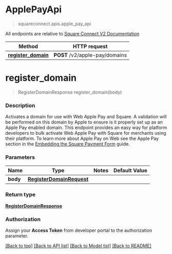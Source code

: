 # ApplePayApi
> squareconnect.apis.apple_pay_api

All endpoints are relative to [Square Connect V2 Documentation](https://docs.connect.squareup.com/api/connect/v2/#navsection-endpoints)


Method | HTTP request 
------------- | -------------
[**register_domain**](ApplePayApi.md#register_domain) | **POST** /v2/apple-pay/domains


# **register_domain**
> RegisterDomainResponse register_domain(body)

### Description

Activates a domain for use with Web Apple Pay and Square. A validation will be performed on this domain by Apple to ensure is it properly set up as an Apple Pay enabled domain.  This endpoint provides an easy way for platform developers to bulk activate Web Apple Pay with Square for merchants using their platform.  To learn more about Apple Pay on Web see the Apple Pay section in the [Embedding the Square Payment Form](https://docs.connect.squareup.com/articles/adding-payment-form) guide.

### Parameters

Name | Type | Notes | Default Value
------------- | ------------- | ------------- | -------------
 **body** | [**RegisterDomainRequest**](RegisterDomainRequest.md)| 

### Return type

[**RegisterDomainResponse**](RegisterDomainResponse.md)

### Authorization

Assign your **Access Token** from developer portal to the authorization parameter.

[[Back to top]](#) [[Back to API list]](../README.md#documentation-for-api-endpoints) [[Back to Model list]](../README.md#documentation-for-models) [[Back to README]](../README.md)

